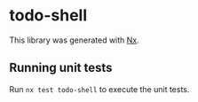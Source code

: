 # todo-shell

This library was generated with [Nx](https://nx.dev).

## Running unit tests

Run `nx test todo-shell` to execute the unit tests.
